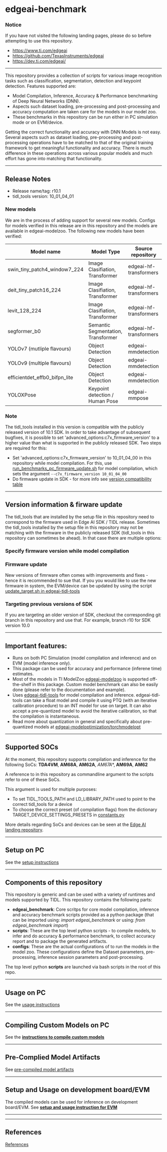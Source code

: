 # edgeai-benchmark

### Notice
If you have not visited the following landing pages, please do so before attempting to use this repository.
- https://www.ti.com/edgeai
- https://github.com/TexasInstruments/edgeai
- https://dev.ti.com/edgeai/

<hr>

This repository provides a collection of scripts for various image recognition tasks such as classification, segmentation, detection and keypoint detection. Features supported are:
- Model Compilation, Inference, Accuracy & Performance benchmarking of Deep Neural Networks (DNN). 
- Aspects such dataset loading, pre-processing and post-processing and accuracy computation are taken care for the models in our model zoo.
- These benchmarks in this repository can be run either in PC simulation mode or on EVM/device. 

Getting the correct functionality and accuracy with DNN Models is not easy. Several aspects such as dataset loading, pre-processing and post-processing operations have to be matched to that of the original training framework to get meaningful functionality and accuracy. There is much difference in these operations across various popular models and much effort has gone into matching that functionality.

<hr>

## Release Notes

* Release name/tag: r10.1
* tidl_tools version: 10_01_04_01

### New models
We are in the process of adding support for several new models. Configs for models verified in this release are in this repository and the models are available in edgeai-modelzoo. The following new models have been verified:

| Model name                    | Model Type                            | Source repository      |
|-------------------------------|---------------------------------------|------------------------|
| swin_tiny_patch4_window7_224  | Image Clasifiation, Transformer       | edgeai-hf-transformers |
| deit_tiny_patch16_224         | Image Clasifiation, Transformer       | edgeai-hf-transformers |
| levit_128_224                 | Image Clasifiation, Transformer       | edgeai-hf-transformers |
| segformer_b0                  | Semantic Segmentation, Transformer    | edgeai-hf-transformers |
| YOLOv7 (mutliple flavours)    | Object Detection                      | edgeai-mmdetection     |
| YOLOv9 (multiple flavours)    | Object Detection                      | edgeai-mmdetection     |
| efficientdet_effb0_bifpn_lite | Object Detection                      | edgeai-mmdetection     |
| YOLOXPose                     | Keypoint detection / Human Pose       | edgeai-mmpose          |


### Note
The tidl_tools installed in this version is compatible with the publicly released version of 10.1 SDK. In order to take advantage of subsequent bugfixes, it is possible to set 'advanced_options:c7x_firmware_version' to a higher value than what is supported in the publicly released SDK. Two steps are required for this:
- Set 'advanced_options:c7x_firmware_version' to 10_01_04_00 in this repository while model compilation. For this, use  [run_benchmarks_pc_firmware_update.sh](./run_benchmarks_pc_firmware_update.sh) for model compilation, which sets the argument `--c7x_firmware_version 10_01_04_00`
- Do firmware update in SDK - for more info see [version compatibility table](https://github.com/TexasInstruments/edgeai-tidl-tools/blob/master/docs/version_compatibility_table.md)

<hr>

## Version information & firware update
The tidl_tools that are installed by the setup file in this repository need to correspond to the firmware used in Edge AI SDK / TIDL release. Sometimes the tidl_tools installed by the setup file in this repository may not be matching with the firmware in the publicly released SDK (tidl_tools in this repository can sometimes be ahead). In that case there are multiple options:

### Specify firmware version while model compilation

### Firmware update
New versions of fimrware often comes with improvements and fixes - hence it is recommended to sue that. If you you would like to use the new firmware in system, the EVM/device can be updated by using the script [update_target.sh in edgeai-tidl-tools](https://github.com/TexasInstruments/edgeai-tidl-tools/blob/master/update_target.sh)

### Targeting previous versions of SDK
If you are targeting an older version of SDK, checkout the corresponding git branch in this repository and use that. For example, branch r10 for SDK version 10.0

<hr>

## Important features:
- Runs on both PC Simulation (model compilation and inference) and on EVM (model inference only).
- This package can be used for accuracy and performance (inferene time) estimates.
- Most of the models in TI ModelZoo [edgeai-modelzoo](https://github.com/TexasInstruments/edgeai-tensorlab/tree/main/edgeai-modelzoo) is supported off-the-shelf in this package. Custom model benchmark can also be easily done (please refer to the documentation and example).
- Uses [edgeai-tidl-tools](https://github.com/TexasInstruments/edgeai-tidl-tools) for model compilation and inference. edgeai-tidl-tools can take a float model and compile it using PTQ (with an iterative calibration procedure) to an INT model for use on target. It can also accept a pre-quantized model to avoid the iterative calibration, so that the compilation is instantaneous. 
- Read more about quantization in general and specifically about pre-quantized models at [edgeai-modeloptimization/torchmodelopt](https://github.com/TexasInstruments/edgeai-tensorlab/tree/main/edgeai-modeloptimization/torchmodelopt)

<hr>

## Supported SOCs
At the moment, this repository supports compilation and inference for the following SoCs: **TDA4VM**, **AM68A**, **AM62A**, *AM67A**, **AM69A**, **AM62**

A reference to <SOC> in this repository as commandline argument to the scripts refer to one of these SoCs.

This <SOC> argument is used for multiple purposes:
- To set TIDL_TOOLS_PATH and LD_LIBRARY_PATH used to point to the correct tidl_tools for a device
- To choose the correct preset (of compilation flags) from the dictionary TARGET_DEVICE_SETTINGS_PRESETS in [constants.py](./edgeai_benchmark/constants.py)

More details regarding SoCs and devices can be seen at the [Edge AI landing repository](https://github.com/TexasInstruments/edgeai/blob/main/readme_sdk.md).

<hr>

## Setup on PC
See the [setup instructions](./docs/setup_instructions.md)

<hr>

## Components of this repository
This repository is generic and can be used with a variety of runtimes and models supported by TIDL. This repository contains the following parts:

- **edgeai_benchmark**: Core scritps for core model compilation, inference and accuracy benchmark scripts provided as a python package (that can be imported using: *import edgeai_benchmark* or using: *from edgeai_benchmark import*)
- **scripts**: These are the top level python scripts - to compile models, to infer and do accuracy & performance benchmark, to collect accuracy report and to package the generated artifacts.
- **configs**: These are the actual configurations of to run the models in the model zoo. These configurations define the Dataset parameters, pre-processing, inference session parameters and post-processing.

The top level python **scripts** are launched via bash scripts in the root of this repo. 

<hr>

## Usage on PC
See the [usage instructions](./docs/usage.md)

<hr>

## Compiling Custom Models on PC
See the **[instructions to compile custom models](./docs/custom_models.md)**

<hr>

## Pre-Complied Model Artifacts 
See [pre-compiled model artifacts](./docs/precompiled_modelartifacts.md)

<hr>

## Setup and Usage on development board/EVM
The compiled models can be used for inference on development board/EVM. See **[setup and usage instruction for EVM](./docs/usage_evm.md)**

<hr>
<hr>

## References
[References](./docs/refernces.md)